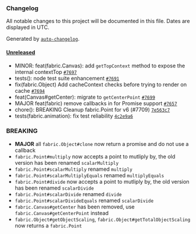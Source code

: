 ### Changelog

All notable changes to this project will be documented in this file. Dates are displayed in UTC.

Generated by [`auto-changelog`](https://github.com/CookPete/auto-changelog).

#### [Unreleased](https://github.com/fabricjs/fabric.js/compare/v510...HEAD)

- MINOR: feat(fabric.Canvas): add `getTopContext` method to expose the internal contextTop [`#7697`](https://github.com/fabricjs/fabric.js/pull/7697)
- tests(): node test suite enhancement [`#7691`](https://github.com/fabricjs/fabric.js/pull/7691)
- fix(fabric.Object) Add cacheContext checks before trying to render on cache [`#7694`](https://github.com/fabricjs/fabric.js/pull/7694)
- feat(Canvas#getCenter): migrate to `getCenterPoint` [`#7699`](https://github.com/fabricjs/fabric.js/pull/7699)
- MAJOR feat(fabric) remove callbacks in for Promise support [`#7657`](https://github.com/fabricjs/fabric.js/pull/7657)
- chore(): BREAKING Cleanup fabric.Point for v6 (#7709)  [`7e563c7`](https://github.com/fabricjs/fabric.js/commit/7e563c72164070aafb03043643e85d06d0dee32c)
- tests(fabric.animation): fix test reliability [`4c2e9a6`](https://github.com/fabricjs/fabric.js/commit/4c2e9a68660ab6e09c5310817cbe9aa0bbaf661d)


### BREAKING
- **MAJOR** all `fabric.Object#clone` now return a promise and do not use a callback
- `fabric.Point#multiply` now accepts a point to mutliply by, the old version has been renamed `scalarMultiply`
- `fabric.Point#scalarMultiply` renamed `multiply`
- `fabric.Point#scalarMultiplyEquals` renamed `multiplyEquals`
- `fabric.Point#divide` now accepts a point to mutliply by, the old version has been renamed `scalarDivide`
- `fabric.Point#scalarDivide` renamed `divide`
- `fabric.Point#scalarDivideEquals` renamed `scalarDivide`
- `fabric.Canvas#getCenter` has been removed, use `fabric.Canvas#getCenterPoint` instead
- `fabric.Object#getObjectScaling`, `fabric.Object#getTotalObjectScaling` now returns a `fabric.Point`